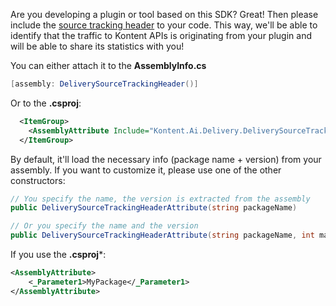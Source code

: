 Are you developing a plugin or tool based on this SDK? Great! Then please include the [source tracking header](https://github.com/Kentico/Home/wiki/Guidelines-for-Kontent-related-tools#analytics) to your code. This way, we'll be able to identify that the traffic to Kontent APIs is originating from your plugin and will be able to share its statistics with you!

You can either attach it to the **AssemblyInfo.cs**
```c#
[assembly: DeliverySourceTrackingHeader()]
```

Or to the **.csproj**:

```xml
  <ItemGroup>
    <AssemblyAttribute Include="Kontent.Ai.Delivery.DeliverySourceTrackingHeader" />
  </ItemGroup>
```

By default, it'll load the necessary info (package name + version) from your assembly. If you want to customize it, please use one of the other constructors:

```c#
// You specify the name, the version is extracted from the assembly
public DeliverySourceTrackingHeaderAttribute(string packageName)

// Or you specify the name and the version
public DeliverySourceTrackingHeaderAttribute(string packageName, int majorVersion, int minorVersion, int patchVersion, string preReleaseLabel = null)
```

If you use the **.csproj***:
```xml
<AssemblyAttribute>
    <_Parameter1>MyPackage</_Parameter1>
</AssemblyAttribute>
```